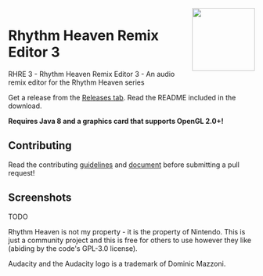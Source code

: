 <img align="right" src="https://raw.githubusercontent.com/chrislo27/RhythmHeavenRemixEditor2/rhre3/core/assets/images/icon/128.png" height="128" width="128">

# Rhythm Heaven Remix Editor 3
RHRE 3 - Rhythm Heaven Remix Editor 3 - An audio remix editor for the Rhythm Heaven series

Get a release from the [Releases tab](https://github.com/chrislo27/RhythmHeavenRemixEditor2/releases). Read the README included in the download.

**Requires Java 8 and a graphics card that supports OpenGL 2.0+!**

## Contributing
Read the contributing [guidelines](https://github.com/chrislo27/RhythmHeavenRemixEditor2/wiki/Guidelines-and-Syntactical-Requirements) and [document](https://github.com/chrislo27/RhythmHeavenRemixEditor2/blob/dev/.github/CONTRIBUTING.md) before submitting a pull request!

## Screenshots

TODO

Rhythm Heaven is not my property - it is the property of Nintendo. This is just a community project and this is free for others to use however they like (abiding by the code's GPL-3.0 license).

Audacity and the Audacity logo is a trademark of Dominic Mazzoni. 